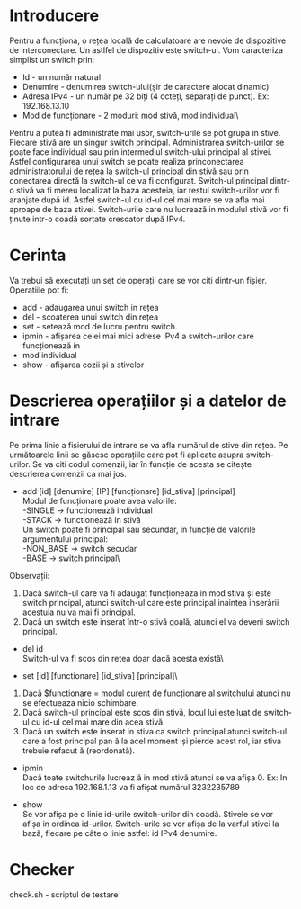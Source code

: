 # Introducere

Pentru a funcționa, o rețea locală de calculatoare are nevoie de dispozitive de interconectare.
Un astlfel de dispozitiv este switch-ul.
Vom caracteriza simplist un switch prin:
- Id - un număr natural
- Denumire - denumirea switch-ului(șir de caractere alocat dinamic)
- Adresa IPv4 - un număr pe 32 biți (4 octeți, separați de punct). Ex: 192.168.13.10
- Mod de funcționare - 2 moduri: mod stivă, mod individual\

Pentru a putea fi administrate mai usor, switch-urile se pot grupa in stive. Fiecare stivă
are un singur switch principal. Administrarea switch-urilor se poate face individual sau prin
intermediul switch-ului principal al stivei. Astfel configurarea unui switch se poate realiza princonectarea administratorului de rețea la switch-ul principal din stivă sau prin conectarea directă
la switch-ul ce va fi configurat.
Switch-ul principal dintr-o stivă va fi mereu localizat la baza acesteia, iar restul switch-urilor vor
fi aranjate după id. Astfel switch-ul cu id-ul cel mai mare se va afla mai aproape de baza stivei.
Switch-urile care nu lucrează in modulul stivă vor fi ținute intr-o coadă sortate crescator după
IPv4.

# Cerinta
Va trebui să executați un set de operații care se vor citi dintr-un fișier.
Operatiile pot fi:
- add - adaugarea unui switch in rețea
- del - scoaterea unui switch din rețea
- set - setează mod de lucru pentru switch.
- ipmin - afișarea celei mai mici adrese IPv4 a switch-urilor care funcționează in
- mod individual
- show - afișarea cozii și a stivelor

# Descrierea operațiilor și a datelor de intrare

Pe prima linie a fișierului de intrare se va afla numărul de stive din rețea.
Pe următoarele linii se găsesc operațiile care pot fi aplicate asupra switch-urilor.
Se va citi codul comenzii, iar în funcție de acesta se citește descrierea comenzii ca mai jos.
- add [id] [denumire] [IP] [funcționare] [id_stiva] [principal]\
Modul de funcționare poate avea valorile:\
-SINGLE -> functionează individual\
-STACK -> functionează in stivă\
Un switch poate fi principal sau secundar, în funcție de valorile argumentului principal:\
-NON_BASE -> switch secudar\
-BASE -> switch principal\

Observații:
1. Dacă switch-ul care va fi adaugat funcționeaza in mod stiva și este switch principal, atunci
switch-ul care este principal inaintea inserării acestuia nu va mai fi principal.
2. Dacă un switch este inserat într-o stivă goală, atunci el va deveni switch principal.

- del id\
Switch-ul va fi scos din rețea doar dacă acesta există\

- set [id] [functionare] [id_stiva] [principal]\
1. Dacă $functionare = modul curent de funcționare al switchului atunci nu se
efectueaza nicio schimbare.
2. Dacă switch-ul principal este scos din stivă, locul lui este luat de switch-ul cu id-ul cel mai mare
din acea stivă.
3. Dacă un switch este inserat in stiva ca switch principal atunci switch-ul care a fost principal pan ă
la acel moment iși pierde acest rol, iar stiva trebuie refacut ă (reordonată).

- ipmin\
Dacă toate switchurile lucreaz ă in mod stivă atunci se va afișa 0.
Ex: In loc de adresa 192.168.1.13 va fi afișat numărul 3232235789

- show\
Se vor afișa pe o linie id-urile switch-urilor din coadă. Stivele se vor afișa in ordinea id-urilor.
Switch-urile se vor afișa de la varful stivei la bază, fiecare pe câte o linie astfel: id IPv4 denumire.

# Checker
check.sh - scriptul de testare

